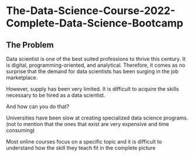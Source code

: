 # The-Data-Science-Course-2022-Complete-Data-Science-Bootcamp

## The Problem

Data scientist is one of the best suited professions to thrive this century. It is digital, programming-oriented, and analytical. Therefore, it comes as no surprise that the demand for data scientists has been surging in the job marketplace.

However, supply has been very limited. It is difficult to acquire the skills necessary to be hired as a data scientist.

And how can you do that?

Universities have been slow at creating specialized data science programs. (not to mention that the ones that exist are very expensive and time consuming)

Most online courses focus on a specific topic and it is difficult to understand how the skill they teach fit in the complete picture
